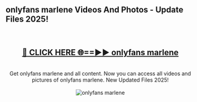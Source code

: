<h2>onlyfans marlene Videos And Photos - Update Files 2025!</h2>
<br>
<div align="center">
<h2><a href="https://linkcuts.com/hfmhzwbr" rel="nofollow">🔴 CLICK HERE 🌐==►► onlyfans marlene</a></h2>
<br>
Get onlyfans marlene and all content. Now you can access all videos and pictures of onlyfans marlene. New Updated Files 2025!
<br>
<br>
<a href="https://linkcuts.com/hfmhzwbr" rel="nofollow" data-target="animated-image.originalLink"><img src="https://i.ibb.co.com/WyWwxjT/player-gif2.gif" alt="onlyfans marlene" style="max-width: 100%; display: inline-block;" data-target="animated-image.originalImage"></a>
</div>
<br>